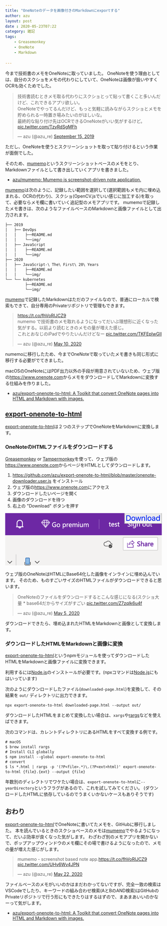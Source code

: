 ```yaml
---
title: "OneNoteのデータを画像付きのMarkdownにexportする"
author: azu
layout: post
date : 2020-05-23T07:22
category: 雑記
tags:
    - Greasemonkey
    - OneNote
    - Markdown

---
```


今まで技術書のメモをOneNoteに取っていました。
OneNoteを使う理由としては、自分のスクショをメモの代わりにしていて、OneNoteは画像が扱いやすくOCRも効くためでした。

<blockquote class="twitter-tweet"><p lang="ja" dir="ltr">技術書読むときメモ取る代わりにスクショとって貼って書くこと多いんだけど、これできるアプリ欲しい。<br>OneNoteでやってるんだけど、もっと気軽に読みながらスクショとメモを貯められる一時置き場みたいのがほしいな。<br>最終的な貼り付け先はOCRできるOneNoteがいい気がするけど。 <a href="https://t.co/TzyRdSgMFh">pic.twitter.com/TzyRdSgMFh</a></p>&mdash; azu (@azu_re) <a href="https://twitter.com/azu_re/status/1173109647026163714?ref_src=twsrc%5Etfw">September 15, 2019</a></blockquote>

<script async src="https://platform.twitter.com/widgets.js" charset="utf-8"></script> 

ただし、OneNoteを使うとスクリーンショットを取って貼り付けるという作業が面倒でした。

そのため、[mumemo](https://github.com/azu/mumemo)というスクリーンショットベースのメモをとり、Markdownファイルとして書き出していくアプリを書きました。

- [azu/mumemo: Mumemo is screenshot-driven note application.](https://github.com/azu/mumemo)

[mumemo](https://github.com/azu/mumemo)は次のように、記録したい範囲を選択して(選択範囲もメモ内に埋め込まれる、OCRの代わり)、スクショ(OpenCV.jsでいい感じに加工する)を取って、必要ならメモ欄に書いていく追記型のメモアプリです。
mumemoで記録したメモ書きは、次のようなファイルベースのMarkdownと画像ファイルとして出力されます。

```
├── 2019
│   ├── DevOps
│   │    ├──README.md
│   │    └──img/
│   ├── JavaScript
│   │    ├──README.md
│   │    └──img/
├── 2020
│   ├── JavaScript-\ The\ First\ 20\ Years
│   │    ├──README.md
│   │    └──img/
└── └── kubernetes
         ├──README.md
         └──img/
```

[mumemo](https://github.com/azu/mumemo)で記録したMarkdownはただのファイルなので、普通にローカルで検索もできて、自分専用のPrivateリポジトリで管理もできます。

<blockquote class="twitter-tweet"><p lang="ja" dir="ltr"><a href="https://t.co/fhVoRIJCZ9">https://t.co/fhVoRIJCZ9</a><br>numemo で技術書のメモ取れるようになってだいぶ理想形に近くなった気がする。以前より読むときのメモの量が増えた感じ。<br>これとおなじのiPadでやりたいんだけどなー <a href="https://t.co/TKFEplwGII">pic.twitter.com/TKFEplwGII</a></p>&mdash; azu (@azu_re) <a href="https://twitter.com/azu_re/status/1259500970066628608?ref_src=twsrc%5Etfw">May 10, 2020</a></blockquote>

<script async src="https://platform.twitter.com/widgets.js" charset="utf-8"></script> 

numemoに移行したため、今までOneNoteで取っていたメモ書きも同じ形式に移行する必要がでてきました。

macOSのOneNoteにはPDF出力以外の手段が用意されていないため、ウェブ版の<https://www.onenote.com>からメモをダウンロードしてMarkdownに変換する仕組みを作りました。

- [azu/export-onenote-to-html: A Toolkit that convert OneNote pages into HTML and Markdown with images.](https://github.com/azu/export-onenote-to-html)

## [export-onenote-to-html](https://github.com/azu/export-onenote-to-html)

[export-onenote-to-html](https://github.com/azu/export-onenote-to-html)は２つのステップでOneNoteをMarkdownに変換します。

### OneNoteのHTMLファイルをダウンロードする

[Greasemonkey](https://addons.mozilla.org/ja/firefox/addon/greasemonkey/) or [Tampermonkey](https://chrome.google.com/webstore/detail/tampermonkey/dhdgffkkebhmkfjojejmpbldmpobfkfo?hl=ja)を使って、ウェブ版の<https://www.onenote.com>からページをHTMLとしてダウンロードします。

1. <https://github.com/azu/export-onenote-to-html/blob/master/onenote-downloader.user.js> をインストール
2. ウェブ版の<https://www.onenote.com>にアクセス
3. ダウンロードしたいページを開く
4. 画像のダウンロードを待つ
5. 右上の "Download" ボタンを押す

![image](https://raw.githubusercontent.com/azu/export-onenote-to-html/master/docs/resources/download.png)

ウェブ版のOneNoteはHTMLにBase64化した画像をインラインに埋め込んでいます。
そのため、ものすごいサイズのHTMLファイルがダウンロードできると思います。

<blockquote class="twitter-tweet"><p lang="ja" dir="ltr">OneNoteのファイルをダウンロードするとこんな感じになる(スクショ大量 * base64だからサイズがすごい <a href="https://t.co/Z7zqIk6u4f">pic.twitter.com/Z7zqIk6u4f</a></p>&mdash; azu (@azu_re) <a href="https://twitter.com/azu_re/status/1257579386770841608?ref_src=twsrc%5Etfw">May 5, 2020</a></blockquote>

<script async src="https://platform.twitter.com/widgets.js" charset="utf-8"></script> 

ダウンロードできたら、埋め込まれたHTMLをMarkdownと画像として変換します。

### ダウンロードしたHTMLをMarkdownと画像に変換

[export-onenote-to-html](https://www.npmjs.com/package/export-onenote-to-html)というnpmモジュールを使ってダウンロードしたHTMLをMarkdownと画像ファイルに変換できます。

利用するには[Node.js](https://nodejs.org/ja/)のインストールが必要です。(npxコマンドは[Node.js](https://nodejs.org/ja/)にもはいっています)

次のようにダウンロードしたファイル(`downloaded-page.html`)を変換して、その結果を `out/` ディレクトリに出力できます。

```
npx export-onenote-to-html downloaded-page.html --output out/ 
```

ダウンロードしたHTMLをまとめて変換したい場合は、`xargs`や[rargs](https://github.com/lotabout/rargs)などを使えばできます。

次のコマンドは、カレントディレクトリにあるHTMLをすべて変換する例です。

```
# macOS
$ brew install rargs
# Install CLI globally
$ npm install --global export-onenote-to-html
# convert 
$ ls *.html | rargs -p '(?P<file>.*)\.(?P<ext>html)' export-onenote-to-html {file}.{ext} --output {file}
```

年数別のディレクトリでワケたい場合は、`export-onenote-to-html`に`--yearDirectory`というフラグがあるので、これを試してみてください。
(ダウンロードしたHTMLに依存しているのでうまくいかないケースもありそうです)

## おわり

[export-onenote-to-html](https://www.npmjs.com/package/export-onenote-to-html)でOneNoteに書いてたメモを、GitHubに移行しました。
本を読んでいるときのスクショベースのメモは[mumemo](https://github.com/azu/mumemo)でやるようになって、だいぶ効率が良くなった気がします。
わざわざ別のメモアプリを開かないで、ポップアップウィンドウのメモ欄にその場で書けるようになったので、メモの量が増えた感じがします。

<blockquote class="twitter-tweet"><p lang="en" dir="ltr">mumemo - screenshot based note app.<a href="https://t.co/fhVoRIJCZ9">https://t.co/fhVoRIJCZ9</a> <a href="https://t.co/UHv6Wv4JPN">pic.twitter.com/UHv6Wv4JPN</a></p>&mdash; azu (@azu_re) <a href="https://twitter.com/azu_re/status/1263967124227153920?ref_src=twsrc%5Etfw">May 22, 2020</a></blockquote>

<script async src="https://platform.twitter.com/widgets.js" charset="utf-8"></script> 

ファイルベースのメモがいいのかはまだわかってないですが、完全一致の検索はVSCodeでしたり、キーワードの組み合わせ検索(AとBのAND検索)はGitHubのPrivateリポジトリで行う形にもできたりはするはずので、まあまあいいのかなーって気がします。

- [azu/export-onenote-to-html: A Toolkit that convert OneNote pages into HTML and Markdown with images.](https://github.com/azu/export-onenote-to-html)